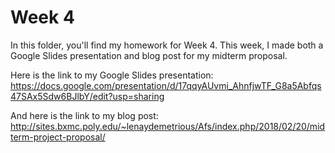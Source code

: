 # Week 4

In this folder, you'll find my homework for Week 4. This week, I made both a Google Slides presentation and blog post for my midterm proposal.

Here is the link to my Google Slides presentation: https://docs.google.com/presentation/d/17qqyAUvmi_AhnfjwTF_G8a5Abfqs47SAx5Sdw6BJlbY/edit?usp=sharing

And here is the link to my blog post: http://sites.bxmc.poly.edu/~lenaydemetrious/Afs/index.php/2018/02/20/midterm-project-proposal/
